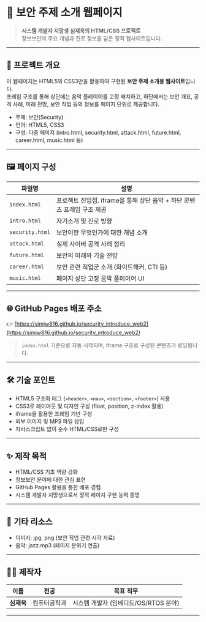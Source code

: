 # 🔐 보안 주제 소개 웹페이지

> **시스템 개발자 지망생 심재욱의 HTML/CSS 프로젝트**  
> 정보보안의 주요 개념과 진로 정보를 담은 정적 웹사이트입니다.

---

## 📌 프로젝트 개요

이 웹페이지는 HTML5와 CSS3만을 활용하여 구현된 **보안 주제 소개용 웹사이트**입니다.  
프레임 구조를 통해 상단에는 음악 플레이어를 고정 배치하고, 하단에서는 보안 개요, 공격 사례, 미래 전망, 보안 직업 등의 정보를 페이지 단위로 제공합니다.

- 주제: 보안(Security)
- 언어: HTML5, CSS3
- 구성: 다중 페이지 (intro.html, security.html, attack.html, future.html, career.html, music.html 등)

---

## 🖼️ 페이지 구성

| 파일명 | 설명 |
|--------|------|
| `index.html` | 프로젝트 진입점. iframe을 통해 상단 음악 + 하단 콘텐츠 프레임 구조 제공 |
| `intro.html` | 자기소개 및 진로 방향 |
| `security.html` | 보안이란 무엇인가에 대한 개념 소개 |
| `attack.html` | 실제 사이버 공격 사례 정리 |
| `future.html` | 보안의 미래와 기술 전망 |
| `career.html` | 보안 관련 직업군 소개 (화이트해커, CTI 등) |
| `music.html` | 페이지 상단 고정 음악 플레이어 UI |

---

## 🌐 GitHub Pages 배포 주소

👉 [https://simjw816.github.io/security_introduce_web2](https://simjw816.github.io/security_introduce_web2)

> `index.html` 기준으로 자동 시작되며, iframe 구조로 구성된 콘텐츠가 로딩됩니다.

---

## 🛠️ 기술 포인트

- HTML5 구조화 태그 (`<header>`, `<nav>`, `<section>`, `<footer>`) 사용
- CSS3로 레이아웃 및 디자인 구성 (float, position, z-index 활용)
- iframe을 활용한 프레임 기반 구성
- 외부 이미지 및 MP3 파일 삽입
- 자바스크립트 없이 순수 HTML/CSS로만 구성

---

## ✨ 제작 목적

- HTML/CSS 기초 역량 강화
- 정보보안 분야에 대한 관심 표현
- GitHub Pages 활용을 통한 배포 경험
- 시스템 개발자 지망생으로서 정적 페이지 구현 능력 증명

---

## 📁 기타 리소스

- 이미지: jpg, png (보안 직업 관련 시각 자료)
- 음악: jazz.mp3 (페이지 분위기 연출)

---

## 🙋‍♂️ 제작자

| 이름 | 전공 | 목표 직무 |
|------|------|------------|
| **심재욱** | 컴퓨터공학과 | 시스템 개발자 (임베디드/OS/RTOS 분야) |

---
